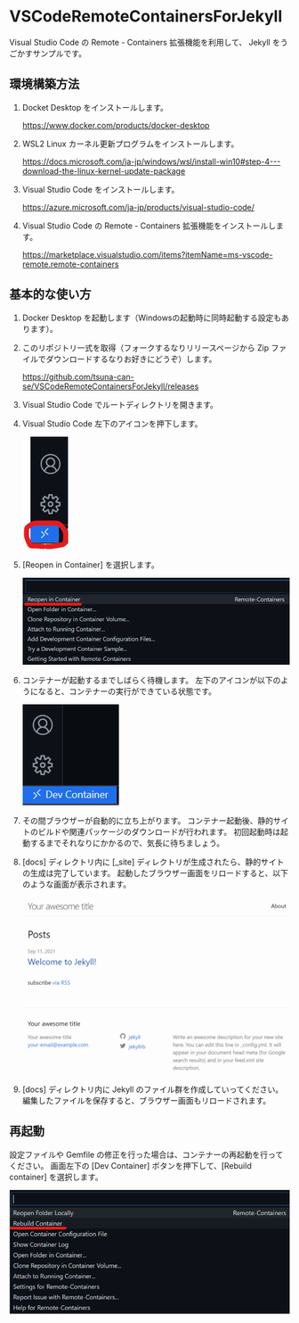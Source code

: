 # VSCodeRemoteContainersForJekyll

Visual Studio Code の Remote - Containers 拡張機能を利用して、 Jekyll をうごかすサンプルです。

## 環境構築方法

1. Docket Desktop をインストールします。

   <https://www.docker.com/products/docker-desktop>

1. WSL2 Linux カーネル更新プログラムをインストールします。

   <https://docs.microsoft.com/ja-jp/windows/wsl/install-win10#step-4---download-the-linux-kernel-update-package>

1. Visual Studio Code をインストールします。

   <https://azure.microsoft.com/ja-jp/products/visual-studio-code/>

1. Visual Studio Code の Remote - Containers 拡張機能をインストールします。

   <https://marketplace.visualstudio.com/items?itemName=ms-vscode-remote.remote-containers>

## 基本的な使い方

1. Docker Desktop を起動します（Windowsの起動時に同時起動する設定もあります）。

1. このリポジトリ一式を取得（フォークするなりリリースページから Zip ファイルでダウンロードするなりお好きにどうぞ）します。

   <https://github.com/tsuna-can-se/VSCodeRemoteContainersForJekyll/releases>

1. Visual Studio Code でルートディレクトリを開きます。

1. Visual Studio Code 左下のアイコンを押下します。

   ![リモートウィンドウを開くボタンを押下](readme-images/remote-containers-button.png)

1. [Reopen in Container] を選択します。

   ![Reopen in Containerを選択](readme-images/select-reopen-in-container.png)

1. コンテナーが起動するまでしばらく待機します。
   左下のアイコンが以下のようになると、コンテナーの実行ができている状態です。

   ![Dev Container の起動](readme-images/dev-container.png)

1. その間ブラウザーが自動的に立ち上がります。
   コンテナー起動後、静的サイトのビルドや関連パッケージのダウンロードが行われます。
   初回起動時は起動するまでそれなりにかかるので、気長に待ちましょう。

1. [docs] ディレクトリ内に [_site] ディレクトリが生成されたら、静的サイトの生成は完了しています。
   起動したブラウザー画面をリロードすると、以下のような画面が表示されます。

   ![Jekyll の最初の画面が表示される](readme-images/jekyll-first-screen.png)

1. [docs] ディレクトリ内に Jekyll のファイル群を作成していってください。
   編集したファイルを保存すると、ブラウザー画面もリロードされます。

## 再起動

設定ファイルや Gemfile の修正を行った場合は、コンテナーの再起動を行ってください。
画面左下の [Dev Container] ボタンを押下して、[Rebuild container] を選択します。

![Rebuild Container を選択](readme-images/select-rebuild-container.png)
